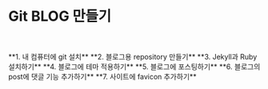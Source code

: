 # Git BLOG 만들기
<br/>
<br/>
**1. 내 컴퓨터에 git 설치**
**2. 블로그용 repository 만들기**
**3. Jekyll과 Ruby 설치하기**
**4. 블로그에 테마 적용하기**
**5. 블로그에 포스팅하기**
**6. 블로그의 post에 댓글 기능 추가하기**
**7. 사이트에 favicon 추가하기**
